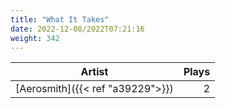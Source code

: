 ```yaml
---
title: "What It Takes"
date: 2022-12-08/2022T07:21:16
weight: 342
---
```




 Artist | Plays 
----- | -----:
[Aerosmith]({{< ref "a39229">}}) | 2
